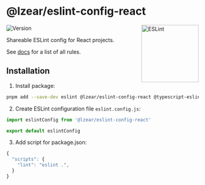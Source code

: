 # @lzear/eslint-config-react

<img src="https://github-production-user-asset-6210df.s3.amazonaws.com/5698350/241426629-f7e3a5bf-50fe-49c1-ad76-98bd3914cd3e.svg" alt="ESLint" align="right" width="150" height="150" />

![Version](https://img.shields.io/npm/v/@lzear/eslint-config-react.svg?color=brightgreen)

Shareable ESLint config for React projects.

See [docs](https://github.com/lzear/eslint-config/blob/main/react/docs.md) for a list of all rules.

## Installation

1. Install package:

```sh
pnpm add --save-dev eslint @lzear/eslint-config-react @typescript-eslint/eslint-plugin @typescript-eslint/parser eslint-plugin-import eslint-plugin-jsx-a11y eslint-plugin-n eslint-plugin-perfectionist eslint-plugin-prefer-arrow eslint-plugin-promise eslint-plugin-react eslint-plugin-react-hooks eslint-plugin-sonarjs eslint-plugin-testing-library eslint-plugin-unicorn eslint-plugin-vitest
```

2. Create ESLint configuration file `eslint.config.js`:

```js
import eslintConfig from '@lzear/eslint-config-react'

export default eslintConfig
```

3. Add script for package.json:

```js
{
  "scripts": {
    "lint": "eslint .",
  }
}
```
